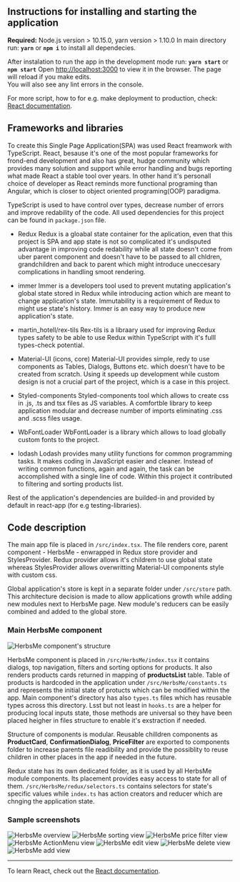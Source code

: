 ## Instructions for installing and starting the application

**Required:** Node.js version > 10.15.0, yarn version > 1.10.0
In main directory run: **`yarn`** or **`npm i`** to install all dependecies. 

After instalation to run the app in the development mode run: **`yarn start`** or **`npm start`**
Open [http://localhost:3000](http://localhost:3000) to view it in the browser.
The page will reload if you make edits.<br />
You will also see any lint errors in the console.

For more script, how to for e.g. make deployment to production, check: [React documentation](https://reactjs.org/).

## Frameworks and libraries

To create this Single Page Application(SPA) was used React freamwork with TypeScript. React, besause it's one of the most popular frameworks for frond-end development and also has great, hudge community which provides many solution and support while error handling and bugs reporting what made React a stable tool over years. In other hand it's personall choice of developer as React reminds more functional programing than Angular, which is closer to object oriented programing(OOP) paradigma.

TypeScript is used to have control over types, decrease number of errors and improve redability of the code. 
All used dependencies for this project can be found in `package.json` file. 

- Redux
Redux is a gloabal state container for the aplication, even that this project is SPA and app state is not so complicated it's undisputed advantage in improving code redability while all state doesn't come from uber parent component and doesn't have to be passed to all chldren, grandchildren and back to parent which might introduce uneccesary complications in handling smoot rendering. 

- immer
Immer is a developers tool used to prevent mutating application's global state stored in Redux while introducing action which are meant to change application's state. Immutability is a requirement of Redux to might use state's history. Immer is an easy way to produce new application's state. 

- martin_hotell/rex-tils
Rex-tils is a libraary used for improving Redux types safety to be able to use Redux within TypeScript with it's fulll types-check potential. 

- Material-UI (icons, core)
Material-UI provides simple, redy to use components as Tables, Dialogs, Buttons etc. which doesn't have to be created from scratch. Using it speeds up development while custom design is not a crucial part of the project, which is a case in this project. 

- Styled-components
Styled-components tool which allows to create css in .js, .ts and tsx files as JS variables. A comfortble library to keep application modular and decrease number of imports eliminating .css and .scss files usage. 

- WbFontLoader
WbFontLoader is a library which allows to load globally custom fonts to the project.

- lodash
Lodash provides many utility functions for common programming tasks. It makes coding in JavaScript easier and cleaner. Instead of writing common functions, again and again, the task can be accomplished with a single line of code. Within this project it contributed to filtering and sorting products list. 

Rest of the application's dependencies are builded-in and provided by default in react-app (for e.g testing-libraries). 

## Code description

The main app file is placed in `/src/index.tsx`. The file renders core, parent component - HerbsMe - enwrapped in Redux store provider and StylesProvider. Redux provider allows it's childrem to use global state whereas StylesProvider allows overwritting Material-UI components style with custom css.

Global application's store is kept in a separate folder under `/src/store` path. This architecture decision is made to allow applications growth while adding new modules next to HerbsMe page. New module's reducers can be easily combined and added to the global store. 

### Main HerbsMe component
![HerbsMe component's structure](public/HerbsMe-structure.png?raw=true "HerbsMe component")

HerbsMe component is placed in `/src/HerbsMe/index.tsx` it contains dialogs, top navigation, filters and sorting options for products. It also renders products cards returned in mapping of **productsList** table. Table of products is hardcoded in the application under `/src/HerbsMe/constants.ts` and represents the initial state of protucts which can be modified within the app. Main component's directory has also `types.ts` files which has reusable types across this directory. Lsst but not least in `hooks.ts` are a helper for producing local inputs state, those methods are universal so they have been placed heigher in files structure to enable it's exstraction if needed. 

Structure of components is modular. Reusable chilldren components as **ProductCard**, **ConfirmationDialog**, **PriceFilter** are exported to components folder to increase parents file readibility and provide the possiblity to reuse children in other places in the app if needed in the future.

Redux state has its own dedicated folder, as it is used by all HerbsMe module components. Its placement provides easy access to state for all of them. `/src/HerbsMe/redux/selectors.ts` contains selectors for state's specific values while `index.ts` has action creators and reducer which are chnging the application state. 

### Sample screenshots
![HerbsMe overview](public/general-overview.png?raw=true "HerbsMe overview")
![HerbsMe sorting view](public/sorting.png?raw=true "HerbsMe sorting")
![HerbsMe price filter view](public/price-filter.png?raw=true "HerbsMe price filtering")
![HerbsMe ActionMenu view](public/product-action-menu.png?raw=true "HerbsMe product's action menu")
![HerbsMe edit view](public/edit-product.png?raw=true "HerbsMe edit product")
![HerbsMe delete view](public/delete-product.png?raw=true "HerbsMe delete product")
![HerbsMe add view](public/add-new-product.png?raw=true "HerbsMe add new product")


______________

To learn React, check out the [React documentation](https://reactjs.org/).